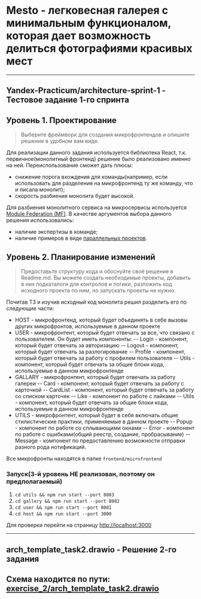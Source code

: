 # Mesto - легковесная галерея с минимальным функционалом, которая дает возможность делиться фотографиями красивых мест  

--------
Yandex-Practicum/architecture-sprint-1 - Тестовое задание 1-го спринта
--------

## Уровень 1. Проектирование
> Выберите фреймворк для создания микрофронтендов и опишите решение в удобном вам виде.

Для реализации данного задания используется библиотека React, т.к. первичное(монолитный фронтенд) решение было реализовано именно на ней. Переиспользование сможет дать плюсы:
- снижение порога вхождения для команды(например, если использовать для разделения на микрофронтенд ту же команду, что и писала монолит);
- скорость разбиения монолита будет высокой.

Для разбиения монолитного сервиса на микросервисы используется [Module Federation (MF)](https://webpack.js.org/concepts/module-federation). В качестве аргументов выбора данного решения использовались:
- наличие экспертизы в команде;
- наличие примеров в виде [параллельных проектов](https://github.com/Yandex-Practicum/architecture-project).


## Уровень 2. Планирование изменений
> Предоставьте структуру кода и обоснуйте своё решение в Readme.md. Вы можете создать необходимые проекты, добавить в них подкаталоги для контролов и логики, разложить код исходного проекта по ним, но запускать проекты не нужно.

Почитав ТЗ и изучив исходный код монолита решил разделить его по следующие части:
- HOST - микрофронтенд, который будет объединять в себе вызовы других микрофронтов, используемые в данном проекте
- USER - микрофронтент, который будет отвечать за все, что связано с пользователем. Он будет иметь компоненты:
  -- Login - компонент, который будет отвечать за авторизацию
  -- Logout - компонент, который будет отвечать за разлогирование
  -- Profile - компонент, который будет отвечать за работу с профилем пользователя
  -- Utils - компонент, который будет отвечать за общие блоки кода, используемые в данном микрофронтенде
- GALLARY - микрофронтент, который будет отвечать за работу галереи
  -- Card - компонент, который будет отвечать за работу с карточкой
  -- CardList - компонент, который будет отвечать за работу со списком карточек
  -- Like - компонент по работе с лайками
  -- Utils - компонент, который будет отвечать за общие блоки кода, используемые в данном микрофронтенде
- UTILS - микрофронтент, который будет в себя включать общие стилистические практики, применяемые в данном проекте
  -- Popup - компонент по работе со сплывающими окнами
  -- Error - компонент по работе с ошибками(общий реестр, создание, пробрасывание)
  -- Message - компонент по предоставлению возможности отправки разного рода нотификаций.

Все микрофронты находятся в папке ```frontend/microfrontend```

### Запуск(3-й уровень НЕ реализован, поэтому он предполагаемый)
1. `cd utils && npm run start --port 8083`
2. `cd gallery && npm run start --port 8082`
3. `cd user && npm run start --port 8081`
4. `cd host && npm run start --port 3000`

Для проверки перейти на страницу [http://localhost:3000](http://localhost:3000) 


--------
arch_template_task2.drawio - Решение 2-го задания
--------

## Схема находится по пути: [exercise_2/arch_template_task2.drawio]()